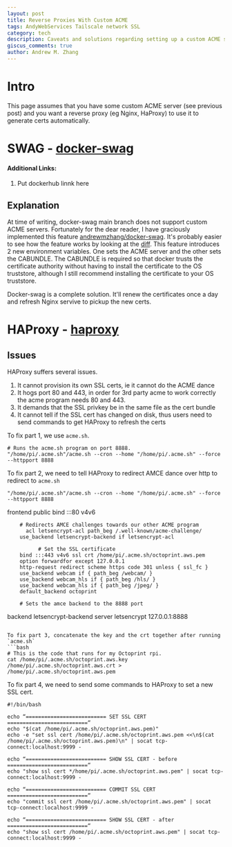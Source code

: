 ```yaml
---
layout: post
title: Reverse Proxies With Custom ACME
tags: AndyWebServices Tailscale network SSL
category: tech
description: Caveats and solutions regarding setting up a custom ACME server with various reverse proxies
giscus_comments: true
author: Andrew M. Zhang
---
```

# Intro
This page assumes that you have some custom ACME server (see previous post) and you want a reverse proxy (eg Nginx, HaProxy) to use it to generate certs automatically. 

# SWAG - [docker-swag](https://github.com/linuxserver/docker-swag)
#### Additional Links:
1. Put dockerhub linnk here
## Explanation
At time of writing, docker-swag main branch does not support custom ACME servers. Fortunately for the dear reader, I have graciously implemented this feature [andrewmzhang/docker-swag](http://https://github.com/andrewmzhang/docker-swag). It's probably easier to see how the feature works by looking at the [diff](https://github.com/linuxserver/docker-swag/pull/371). This feature introduces 2 new environment variables. One sets the ACME server and the other sets the CABUNDLE. The CABUNDLE is required so that docker trusts the certificate authority without having to install the certificate to the OS truststore, although I still recommend installing the certificate to your OS truststore. 

Docker-swag is a complete solution. It'll renew the certificates once a day and refresh Nginx servive to pickup the new certs.

# HAProxy - [haproxy](https://github.com/haproxy/haproxy)
## Issues
HAProxy suffers several issues. 
1. It cannot provision its own SSL certs, ie it cannot do the ACME dance
2. It hogs port 80 and 443, in order for 3rd party acme to work correctly the acme program needs 80 and 443.
3. It demands that the SSL privkey be in the same file as the cert bundle
4. It cannot tell if the SSL cert has changed on disk, thus users need to send commands to get HAProxy to refresh the certs

To fix part 1, we use `acme.sh`. 
```
# Runs the acme.sh program on port 8888. 
"/home/pi/.acme.sh"/acme.sh --cron --home "/home/pi/.acme.sh" --force --httpport 8888
```
To fix part 2, we need to tell HAProxy to redirect AMCE dance over http to redirect to `acme.sh`

```
"/home/pi/.acme.sh"/acme.sh --cron --home "/home/pi/.acme.sh" --force --httpport 8888
```
frontend public
        bind :::80 v4v6

        # Redirects AMCE challenges towards our other ACME program
	      acl letsencrypt-acl path_beg /.well-known/acme-challenge/
        use_backend letsencrypt-backend if letsencrypt-acl
       
			  # Set the SSL certificate 
        bind :::443 v4v6 ssl crt /home/pi/.acme.sh/octoprint.aws.pem
        option forwardfor except 127.0.0.1
        http-request redirect scheme https code 301 unless { ssl_fc }
        use_backend webcam if { path_beg /webcam/ }
        use_backend webcam_hls if { path_beg /hls/ }
        use_backend webcam_hls if { path_beg /jpeg/ }
        default_backend octoprint
         
        # Sets the amce backend to the 8888 port 
backend letsencrypt-backend
       server letsencrypt 127.0.0.1:8888

```

To fix part 3, concatenate the key and the crt together after running `acme.sh` 
```bash
# This is the code that runs for my Octoprint rpi. 
cat /home/pi/.acme.sh/octoprint.aws.key /home/pi/.acme.sh/octoprint.aws.crt > /home/pi/.acme.sh/octoprint.aws.pem
```

To fix part 4, we need to send some commands to HAProxy to set a new SSL cert. 

```
#!/bin/bash

echo “========================== SET SSL CERT ==========================“
echo "$(cat /home/pi/.acme.sh/octoprint.aws.pem)"
echo -e "set ssl cert /home/pi/.acme.sh/octoprint.aws.pem <<\n$(cat /home/pi/.acme.sh/octoprint.aws.pem)\n" | socat tcp-connect:localhost:9999 -

echo “========================== SHOW SSL CERT - before ==========================“
echo "show ssl cert */home/pi/.acme.sh/octoprint.aws.pem" | socat tcp-connect:localhost:9999 -

echo “========================== COMMIT SSL CERT ==========================“
echo "commit ssl cert /home/pi/.acme.sh/octoprint.aws.pem" | socat tcp-connect:localhost:9999 -

echo “========================== SHOW SSL CERT - after ==========================“
echo "show ssl cert /home/pi/.acme.sh/octoprint.aws.pem" | socat tcp-connect:localhost:9999 -
```
